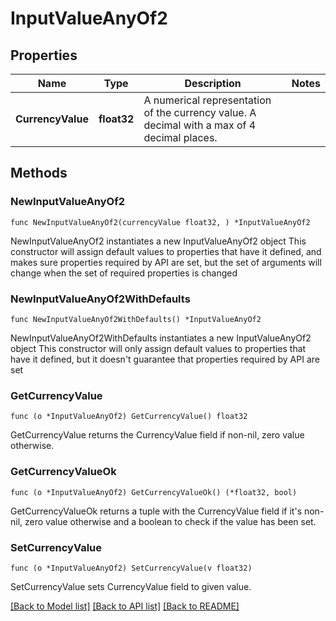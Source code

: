 # InputValueAnyOf2

## Properties

Name | Type | Description | Notes
------------ | ------------- | ------------- | -------------
**CurrencyValue** | **float32** | A numerical representation of the currency value. A decimal with a max of 4 decimal places. | 

## Methods

### NewInputValueAnyOf2

`func NewInputValueAnyOf2(currencyValue float32, ) *InputValueAnyOf2`

NewInputValueAnyOf2 instantiates a new InputValueAnyOf2 object
This constructor will assign default values to properties that have it defined,
and makes sure properties required by API are set, but the set of arguments
will change when the set of required properties is changed

### NewInputValueAnyOf2WithDefaults

`func NewInputValueAnyOf2WithDefaults() *InputValueAnyOf2`

NewInputValueAnyOf2WithDefaults instantiates a new InputValueAnyOf2 object
This constructor will only assign default values to properties that have it defined,
but it doesn't guarantee that properties required by API are set

### GetCurrencyValue

`func (o *InputValueAnyOf2) GetCurrencyValue() float32`

GetCurrencyValue returns the CurrencyValue field if non-nil, zero value otherwise.

### GetCurrencyValueOk

`func (o *InputValueAnyOf2) GetCurrencyValueOk() (*float32, bool)`

GetCurrencyValueOk returns a tuple with the CurrencyValue field if it's non-nil, zero value otherwise
and a boolean to check if the value has been set.

### SetCurrencyValue

`func (o *InputValueAnyOf2) SetCurrencyValue(v float32)`

SetCurrencyValue sets CurrencyValue field to given value.



[[Back to Model list]](../README.md#documentation-for-models) [[Back to API list]](../README.md#documentation-for-api-endpoints) [[Back to README]](../README.md)



